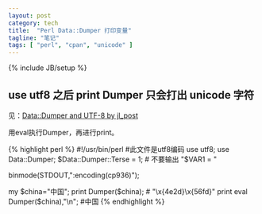 ```yaml
---
layout: post
category: tech
title:  "Perl Data::Dumper 打印变量"
tagline: "笔记"
tags: [ "perl", "cpan", "unicode" ] 
---
```

{% include JB/setup %}

## use utf8 之后 print Dumper 只会打出 unicode 字符

见：[Data::Dumper and UTF-8 by jl_post](http://groups.google.com/group/comp.lang.perl.misc/browse_thread/thread/6fbd3733c9c56186?hl=en)

用eval执行Dumper，再进行print。

{% highlight perl %}
#!/usr/bin/perl
#此文件是utf8编码
use utf8;
use Data::Dumper;
$Data::Dumper::Terse = 1; # 不要输出 "$VAR1 = "

binmode(STDOUT,":encoding(cp936)");

my $china="中国";
print Dumper($china);  # "\x{4e2d}\x{56fd}"
print eval Dumper($china),"\n";  #中国
{% endhighlight %}
